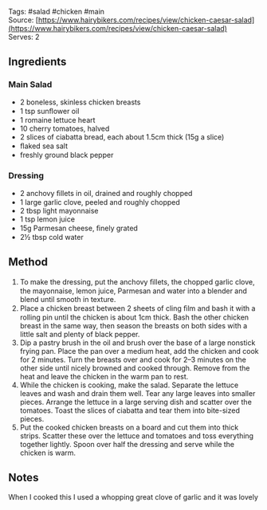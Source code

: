 Tags: #salad #chicken #main  
Source: [https://www.hairybikers.com/recipes/view/chicken-caesar-salad](https://www.hairybikers.com/recipes/view/chicken-caesar-salad)  
Serves: 2
## Ingredients

### Main Salad

- 2 boneless, skinless chicken breasts
- 1 tsp sunﬂower oil
- 1 romaine lettuce heart
- 10 cherry tomatoes, halved
- 2 slices of ciabatta bread, each about 1.5cm thick (15g a slice)
- ﬂaked sea salt
- freshly ground black pepper

### Dressing

- 2 anchovy ﬁllets in oil, drained and roughly chopped
- 1 large garlic clove, peeled and roughly chopped
- 2 tbsp light mayonnaise
- 1 tsp lemon juice
- 15g Parmesan cheese, ﬁnely grated
- 2½ tbsp cold water

## Method

1. To make the dressing, put the anchovy ﬁllets, the chopped garlic clove, the mayonnaise, lemon juice, Parmesan and water into a blender and blend until smooth in texture.
2. Place a chicken breast between 2 sheets of cling ﬁlm and bash it with a rolling pin until the chicken is about 1cm thick. Bash the other chicken breast in the same way, then season the breasts on both sides with a little salt and plenty of black pepper.
3. Dip a pastry brush in the oil and brush over the base of a large nonstick frying pan. Place the pan over a medium heat, add the chicken and cook for 2 minutes. Turn the breasts over and cook for 2–3 minutes on the other side until nicely browned and cooked through. Remove from the heat and leave the chicken in the warm pan to rest.
4. While the chicken is cooking, make the salad. Separate the lettuce leaves and wash and drain them well. Tear any large leaves into smaller pieces. Arrange the lettuce in a large serving dish and scatter over the tomatoes. Toast the slices of ciabatta and tear them into bite-sized pieces.
5. Put the cooked chicken breasts on a board and cut them into thick strips. Scatter these over the lettuce and tomatoes and toss everything together lightly. Spoon over half the dressing and serve while the chicken is warm.

## Notes

When I cooked this I used a whopping great clove of garlic and it was lovely